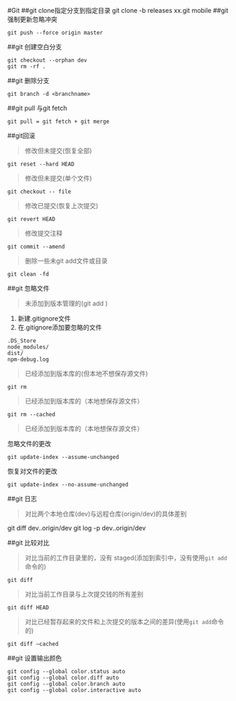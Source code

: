 #Git
##git clone指定分支到指定目录
git clone  -b releases xx.git mobile
##git 强制更新忽略冲突
```
git push --force origin master
```

##git 创建空白分支
```
git checkout --orphan dev
git rm -rf .
```
##git 删除分支
```
git branch -d <branchname>
```
##git pull 与git fetch
```
git pull = git fetch + git merge
```
##git回滚
>修改但未提交(恢复全部)

```
git reset --hard HEAD
```


>修改但未提交(单个文件)

```
git checkout -- file
```
>修改已提交(恢复上次提交)

```
git revert HEAD
```
>修改提交注释

```
git commit --amend
```
>删除一些未git add文件或目录

```
git clean -fd
```
##git 忽略文件
>未添加到版本管理的(git add )

1.	新建.gitignore文件
2.	在.gitignore添加要忽略的文件
```
.DS_Store
node_modules/
dist/
npm-debug.log
```
>已经添加到版本库的(但本地不想保存源文件)

```
git rm
```
>已经添加到版本库的（本地想保存源文件）


```
git rm --cached
```
>已经添加到版本库的（本地想保存源文件）

忽略文件的更改
```
git update-index --assume-unchanged
```
恢复对文件的更改
```
git update-index --no-assume-unchanged
```

##git 日志

>对比两个本地仓库(dev)与远程仓库(origin/dev)的具体差别

git diff dev..origin/dev
git log -p dev..origin/dev

##git 比较对比

>对比当前的工作目录里的，没有 staged(添加到索引中，没有使用`git add`命令的)
```
git diff
```

>对比当前工作目录与上次提交钱的所有差别

```
git diff HEAD
```
>对比已经暂存起来的文件和上次提交的版本之间的差异(使用`git add`命令的)

```
git diff –cached
```

##git 设置输出颜色

```
git config --global color.status auto  
git config --global color.diff auto  
git config --global color.branch auto  
git config --global color.interactive auto  
```
